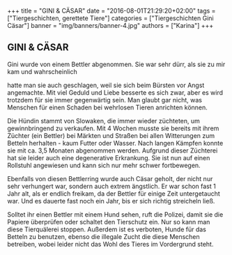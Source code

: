 +++
title = "GINI & CÄSAR"
date = "2016-08-01T21:29:20+02:00"
tags = ["Tiergeschichten, gerettete Tiere"]
categories = ["Tiergeschichten Gini Cäsar"]
banner = "img/banners/banner-4.jpg"
authors = ["Karina"]
+++

## GINI & CÄSAR

Gini wurde von einem Bettler abgenommen. Sie war sehr dürr, als sie zu mir kam und wahrscheinlich

hatte man sie auch geschlagen, weil sie sich beim Bürsten vor Angst angemachte. Mit viel Geduld und Liebe besserte es sich zwar, aber es wird trotzdem für sie immer gegenwärtig sein. Man glaubt gar nicht, was Menschen für einen Schaden bei wehrlosen Tieren anrichten können.

Die Hündin stammt von Slowaken, die immer wieder züchteten, um gewinnbringend zu verkaufen. Mit 4 Wochen musste sie bereits mit ihrem Züchter (ein Bettler) bei Märkten und Straßen bei allen Witterungen zum Betteln herhalten - kaum Futter oder Wasser. Nach langen Kämpfen konnte sie mit ca. 3,5 Monaten abgenommen werden. Aufgrund dieser Züchterei hat sie leider auch eine degenerative Erkrankung. Sie ist nun auf einen Rollstuhl angewiesen und kann sich nur mehr schwer fortbewegen.

Ebenfalls von diesen Bettlerring wurde auch Cäsar geholt, der nicht nur sehr verhungert war, sondern auch extrem ängstlich. Er war schon fast 1 Jahr alt, als er endlich freikam, da der Bettler für einige Zeit untergetaucht war. Und es dauerte fast noch ein Jahr, bis er sich richtig streicheln ließ.

Solltet ihr einen Bettler mit einem Hund sehen, ruft die Polizei, damit sie die Papiere überprüfen oder schaltet den Tierschutz ein. Nur so kann man diese Tierquälerei stoppen. Außerdem ist es verboten, Hunde für das Betteln zu  benutzen, ebenso die illegale Zucht die diese Menschen betreiben, wobei leider nicht das Wohl des Tieres im Vordergrund steht.
